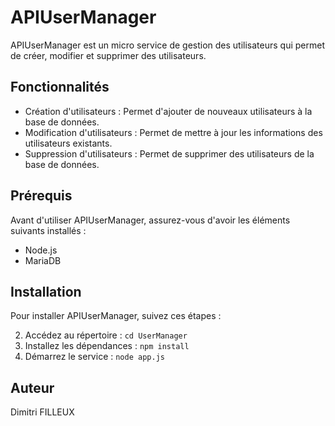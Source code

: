 # APIUserManager

APIUserManager est un micro service de gestion des utilisateurs qui permet de créer, modifier et supprimer des utilisateurs.

## Fonctionnalités

- Création d'utilisateurs : Permet d'ajouter de nouveaux utilisateurs à la base de données.
- Modification d'utilisateurs : Permet de mettre à jour les informations des utilisateurs existants.
- Suppression d'utilisateurs : Permet de supprimer des utilisateurs de la base de données.

## Prérequis

Avant d'utiliser APIUserManager, assurez-vous d'avoir les éléments suivants installés :

- Node.js
- MariaDB

## Installation

Pour installer APIUserManager, suivez ces étapes :

2. Accédez au répertoire : `cd UserManager`
3. Installez les dépendances : `npm install`
4. Démarrez le service : `node app.js`


## Auteur

Dimitri FILLEUX
